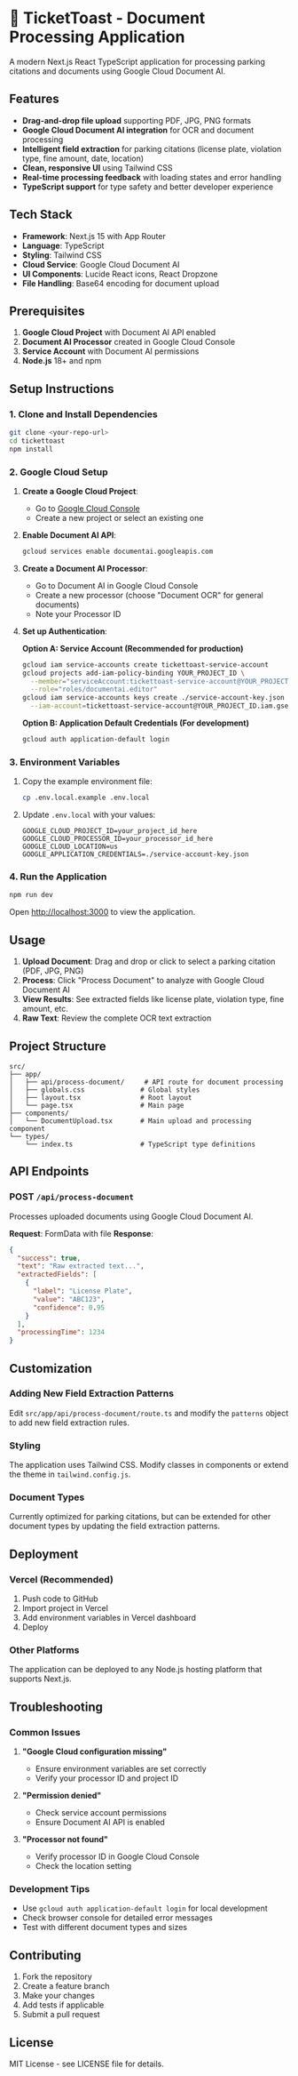# 🚗 TicketToast - Document Processing Application

A modern Next.js React TypeScript application for processing parking citations and documents using Google Cloud Document AI.

## Features

- **Drag-and-drop file upload** supporting PDF, JPG, PNG formats
- **Google Cloud Document AI integration** for OCR and document processing
- **Intelligent field extraction** for parking citations (license plate, violation type, fine amount, date, location)
- **Clean, responsive UI** using Tailwind CSS
- **Real-time processing feedback** with loading states and error handling
- **TypeScript support** for type safety and better developer experience

## Tech Stack

- **Framework**: Next.js 15 with App Router
- **Language**: TypeScript
- **Styling**: Tailwind CSS
- **Cloud Service**: Google Cloud Document AI
- **UI Components**: Lucide React icons, React Dropzone
- **File Handling**: Base64 encoding for document upload

## Prerequisites

1. **Google Cloud Project** with Document AI API enabled
2. **Document AI Processor** created in Google Cloud Console
3. **Service Account** with Document AI permissions
4. **Node.js** 18+ and npm

## Setup Instructions

### 1. Clone and Install Dependencies

```bash
git clone <your-repo-url>
cd tickettoast
npm install
```

### 2. Google Cloud Setup

1. **Create a Google Cloud Project**:
   - Go to [Google Cloud Console](https://console.cloud.google.com/)
   - Create a new project or select an existing one

2. **Enable Document AI API**:
   ```bash
   gcloud services enable documentai.googleapis.com
   ```

3. **Create a Document AI Processor**:
   - Go to Document AI in Google Cloud Console
   - Create a new processor (choose "Document OCR" for general documents)
   - Note your Processor ID

4. **Set up Authentication**:
   
   **Option A: Service Account (Recommended for production)**
   ```bash
   gcloud iam service-accounts create tickettoast-service-account
   gcloud projects add-iam-policy-binding YOUR_PROJECT_ID \
     --member="serviceAccount:tickettoast-service-account@YOUR_PROJECT_ID.iam.gserviceaccount.com" \
     --role="roles/documentai.editor"
   gcloud iam service-accounts keys create ./service-account-key.json \
     --iam-account=tickettoast-service-account@YOUR_PROJECT_ID.iam.gserviceaccount.com
   ```

   **Option B: Application Default Credentials (For development)**
   ```bash
   gcloud auth application-default login
   ```

### 3. Environment Variables

1. Copy the example environment file:
   ```bash
   cp .env.local.example .env.local
   ```

2. Update `.env.local` with your values:
   ```env
   GOOGLE_CLOUD_PROJECT_ID=your_project_id_here
   GOOGLE_CLOUD_PROCESSOR_ID=your_processor_id_here
   GOOGLE_CLOUD_LOCATION=us
   GOOGLE_APPLICATION_CREDENTIALS=./service-account-key.json
   ```

### 4. Run the Application

```bash
npm run dev
```

Open [http://localhost:3000](http://localhost:3000) to view the application.

## Usage

1. **Upload Document**: Drag and drop or click to select a parking citation (PDF, JPG, PNG)
2. **Process**: Click "Process Document" to analyze with Google Cloud Document AI
3. **View Results**: See extracted fields like license plate, violation type, fine amount, etc.
4. **Raw Text**: Review the complete OCR text extraction

## Project Structure

```
src/
├── app/
│   ├── api/process-document/     # API route for document processing
│   ├── globals.css              # Global styles
│   ├── layout.tsx               # Root layout
│   └── page.tsx                 # Main page
├── components/
│   └── DocumentUpload.tsx       # Main upload and processing component
└── types/
    └── index.ts                 # TypeScript type definitions
```

## API Endpoints

### POST `/api/process-document`
Processes uploaded documents using Google Cloud Document AI.

**Request**: FormData with file
**Response**:
```json
{
  "success": true,
  "text": "Raw extracted text...",
  "extractedFields": [
    {
      "label": "License Plate",
      "value": "ABC123",
      "confidence": 0.95
    }
  ],
  "processingTime": 1234
}
```

## Customization

### Adding New Field Extraction Patterns
Edit `src/app/api/process-document/route.ts` and modify the `patterns` object to add new field extraction rules.

### Styling
The application uses Tailwind CSS. Modify classes in components or extend the theme in `tailwind.config.js`.

### Document Types
Currently optimized for parking citations, but can be extended for other document types by updating the field extraction patterns.

## Deployment

### Vercel (Recommended)
1. Push code to GitHub
2. Import project in Vercel
3. Add environment variables in Vercel dashboard
4. Deploy

### Other Platforms
The application can be deployed to any Node.js hosting platform that supports Next.js.

## Troubleshooting

### Common Issues

1. **"Google Cloud configuration missing"**
   - Ensure environment variables are set correctly
   - Verify your processor ID and project ID

2. **"Permission denied"**
   - Check service account permissions
   - Ensure Document AI API is enabled

3. **"Processor not found"**
   - Verify processor ID in Google Cloud Console
   - Check the location setting

### Development Tips

- Use `gcloud auth application-default login` for local development
- Check browser console for detailed error messages
- Test with different document types and sizes

## Contributing

1. Fork the repository
2. Create a feature branch
3. Make your changes
4. Add tests if applicable
5. Submit a pull request

## License

MIT License - see LICENSE file for details.
